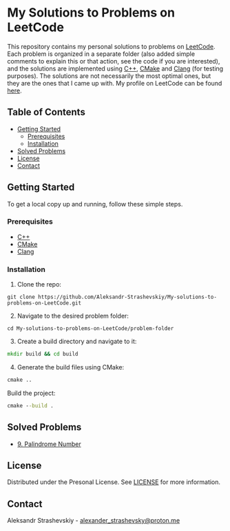 # My Solutions to Problems on LeetCode
This repository contains my personal solutions to problems on [LeetCode](https://leetcode.com/). Each problem is organized in a separate folder (also added simple comments to explain this or that action, see the code if you are interested), and the solutions are implemented using [C++](#prerequisites "C++"), [CMake](#prerequisites "CMake") and [Clang](#prerequisites "Clang") (for testing purposes). The solutions are not necessarily the most optimal ones, but they are the ones that I came up with. My profile on LeetCode can be found [here](https://leetcode.com/Aleksandr-Strashevskiy/).

## Table of Contents
- [Getting Started](#getting-started)
  - [Prerequisites](#prerequisites)
  - [Installation](#installation)
- [Solved Problems](#solved-problems)
- [License](#license)
- [Contact](#contact)

## Getting Started
To get a local copy up and running, follow these simple steps.

### Prerequisites
- [C++](https://www.cplusplus.com/doc/tutorial/introduction/)
- [CMake](https://cmake.org/)
- [Clang](https://clang.llvm.org/)

### Installation
1. Clone the repo:
```github
git clone https://github.com/Aleksandr-Strashevskiy/My-solutions-to-problems-on-LeetCode.git
```
2. Navigate to the desired problem folder:
```github
cd My-solutions-to-problems-on-LeetCode/problem-folder
```
3. Create a build directory and navigate to it:
```cmd
mkdir build && cd build
```
4. Generate the build files using CMake:
```cmd
cmake ..
```
Build the project:
```cmd
cmake --build .
```

## Solved Problems
- [9. Palindrome Number](/9-Palindrome-Number)

## License
Distributed under the Presonal License. See [LICENSE](/LICENSE.md) for more information.

## Contact
Aleksandr Strashevskiy - [alexander_strashevsky@proton.me](mailto:alexander_strashevsky@proton.me)
